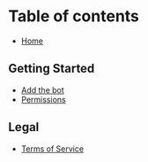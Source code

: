 # Table of contents

* [Home](README.md)

## Getting Started <a id="start"></a>

* [Add the bot](start/add.md)
* [Permissions](start/permissions.md)

## Legal

* [Terms of Service](legal/tos.md)

